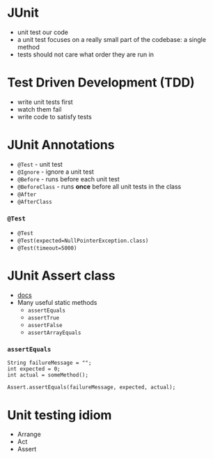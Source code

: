 # JUnit
* unit test our code
* a unit test focuses on a really small part of the codebase: a single method
* tests should not care what order they are run in

# Test Driven Development (TDD)
* write unit tests first
* watch them fail
* write code to satisfy tests

# JUnit Annotations
* `@Test` - unit test
* `@Ignore` - ignore a unit test
* `@Before` - runs before each unit test
* `@BeforeClass` - runs **once** before all unit tests in the class
* `@After`
* `@AfterClass`

### `@Test`
* `@Test`
* `@Test(expected=NullPointerException.class)`
* `@Test(timeout=5000)`

# JUnit Assert class
* [docs](http://junit.sourceforge.net/javadoc/org/junit/Assert.html)
* Many useful static methods
  * `assertEquals`
  * `assertTrue`
  * `assertFalse`
  * `assertArrayEquals`

### `assertEquals`

```
String failureMessage = "";
int expected = 0;
int actual = someMethod();

Assert.assertEquals(failureMessage, expected, actual);
```

# Unit testing idiom
* Arrange
* Act
* Assert
